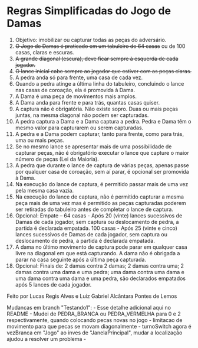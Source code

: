 # Regras Simplificadas do Jogo de Damas


1. Objetivo: imobilizar ou capturar todas as peças do adversário.
2. ~~O Jogo de Damas é praticado em um tabuleiro de 64 casas~~ ou de 100 casas, claras e escuras.
3. ~~A grande diagonal (escura), deve ficar sempre à esquerda de cada jogador.~~
4. ~~O lance inicial cabe sempre ao jogador que estiver com as peças claras.~~
5. A pedra anda só para frente, uma casa de cada vez.
6. Quando a pedra atinge a última linha do tabuleiro, concluindo o lance nas casas de coroação, ela é promovida à Dama.
7. A Dama é uma peça de movimentos mais amplos.
8. A Dama anda para frente e para trás, quantas casas quiser.
9. A captura não é obrigatória. Não existe sopro. Duas ou mais peças juntas, na mesma diagonal não podem ser capturadas.
10. A pedra captura a Dama e a Dama captura a pedra. Pedra e Dama têm o mesmo valor para capturarem ou serem capturadas.
11. A pedra e a Dama podem capturar, tanto para frente, como para trás, uma ou mais peças.
12. Se no mesmo lance se apresentar mais de uma possibilidade de capturar peças, não é obrigatório executar o lance que capture o maior número de peças (Lei da Maioria).
13. A pedra que durante o lance de captura de várias peças, apenas passe por qualquer casa de coroação, sem aí parar, é opcional ser promovida à Dama.
14. Na execução do lance de captura, é permitido passar mais de uma vez pela mesma casa vazia.
15. Na execução do lance de captura, não é permitido capturar a mesma peça mais de uma vez mas é permitido as peças capturadas poderem ser retiradas do tabuleiro antes de completar o lance de captura.
16. Opcional: Empate – 64 casas - Após 20 (vinte) lances sucessivos de Damas de cada jogador, sem captura ou deslocamento de pedra, a partida é declarada empatada. 100 casas - Após 25 (vinte e cinco) lances sucessivos de Damas de cada jogador, sem captura ou deslocamento de pedra, a partida é declarada empatada.
17. A dama no último movimento de captura pode parar em qualquer casa livre na diagonal em que está capturando. A dama não é obrigada a parar na casa seguinte após a última peça capturada.
18. Opcional: Finais de: 2 damas contra 2 damas; 2 damas contra uma; 2 damas contra uma dama e uma pedra; uma dama contra uma dama e uma dama contra uma dama e uma pedra, são declarados empatados após 5 lances de cada jogador.

Feito por Lucas Regis Alves e Luiz Gabriel Alcântara Pontes de Lemos

Mudancas em branch "Testando1":
    - Esse detalhe adicional aqui no README
    - Mudei de PEDRA_BRANCA ou PEDRA_VERMELHA para 0 e 2 respectivamente, quando colocando pecas novas no jogo
    - limitacao de movimento para que pecas se movam diagonalmente
    - turnoSwitch agora é vezBranca em "Jogo" ao inves de "JanelaPrincipal", mudar a localização ajudou a resolver um problema
    -